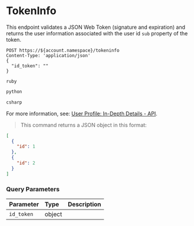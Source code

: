 # TokenInfo

This endpoint validates a JSON Web Token (signature and expiration) and returns the user information associated with the user id `sub` property of the token.

```http
POST https://${account.namespace}/tokeninfo
Content-Type: 'application/json'
{
  "id_token": ""
}
```

```shell
ruby
```

```javascript
python
```

```csharp
csharp
```

<aside class="notice">
For more information, see: <a href="/user-profile/user-profile-details#api">User Profile: In-Depth Details - API</a>.
</aside>

> This command returns a JSON object in this format:

```json
[
  {
    "id": 1
  },
  {
    "id": 2
  }
]
```

### Query Parameters

| Parameter        | Type       | Description |
|:-----------------|:-----------|:------------|
| `id_token`       | object     |  |
